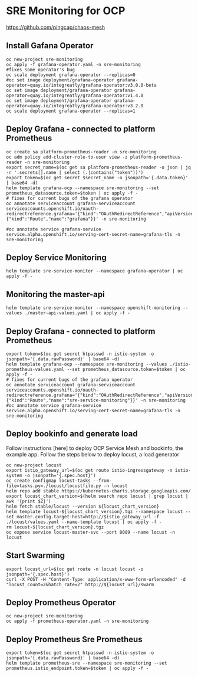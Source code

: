 # SRE Monitoring for OCP
https://github.com/pingcap/chaos-mesh

## Install Gafana Operator

```shell
oc new-project sre-monitoring
oc apply -f grafana-operator.yaml -n sre-monitoring
#fixes some operator's bug
oc scale deployment grafana-operator --replicas=0
#oc set image deployment/grafana-operator grafana-operator=quay.io/integreatly/grafana-operator:v3.0.0-beta
oc set image deployment/grafana-operator grafana-operator=quay.io/integreatly/grafana-operator:v1.4.0
oc set image deployment/grafana-operator grafana-operator=quay.io/integreatly/grafana-operator:v3.2.0
oc scale deployment grafana-operator --replicas=1
```

## Deploy Grafana - connected to platform Prometheus

```shell
oc create sa platform-prometheus-reader -n sre-monitoring
oc adm policy add-cluster-role-to-user view -z platform-prometheus-reader -n sre-monitoring
export secret_name=$(oc get sa platform-prometheus-reader -o json | jq -r '.secrets[].name | select (.|contains("token"))')
export token=$(oc get secret $secret_name -o jsonpath='{.data.token}' | base64 -d)
helm template grafana-ocp --namespace sre-monitoring --set prometheus_datasource.token=$token | oc apply -f -
# fixes for current bugs of the grafana operator
oc annotate serviceaccount grafana-serviceaccount serviceaccounts.openshift.io/oauth-redirectreference.grafana='{"kind":"OAuthRedirectReference","apiVersion":"v1","reference":{"kind":"Route","name":"grafana"}}' -n sre-monitoring

#oc annotate service grafana-service service.alpha.openshift.io/serving-cert-secret-name=grafana-tls -n sre-monitoring
```

## Deploy Service Monitoring

```shell
helm template sre-service-monitor --namespace grafana-operator | oc apply -f -
```

## Monitoring the master-api

```shell
helm template sre-service-monitor --namespace openshift-monitoring --values ./master-api-values.yaml | oc apply -f -
```

## Deploy Grafana - connected to platform Prometheus


```shell
export token=$(oc get secret htpasswd -n istio-system -o jsonpath='{.data.rawPassword}' | base64 -d)
helm template grafana-ocp --namespace sre-monitoring --values ./istio-prometheus-values.yaml --set prometheus_datasource.token=$token | oc apply -f -
# fixes for current bugs of the grafana operator
oc annotate serviceaccount grafana-serviceaccount serviceaccounts.openshift.io/oauth-redirectreference.grafana='{"kind":"OAuthRedirectReference","apiVersion":"v1","reference":{"kind":"Route","name":"sre-service-monitoring"}}' -n sre-monitoring
#oc annotate service grafana-service service.alpha.openshift.io/serving-cert-secret-name=grafana-tls -n sre-monitoring
```

## Deploy bookinfo and generate load

Follow instructions [here] to deploy OCP Service Mesh and bookinfo, the example app.
Follow the steps below to deploy locust, a load generator

```shell
oc new-project locust
export istio_gateway_url=$(oc get route istio-ingressgateway -n istio-system -o jsonpath='{.spec.host}')
oc create configmap locust-tasks --from-file=tasks.py=./locust/locustfile.py -n locust
helm repo add stable https://kubernetes-charts.storage.googleapis.com/
export locust_chart_version=$(helm search repo locust | grep locust | awk '{print $2}')
helm fetch stable/locust --version ${locust_chart_version}
helm template locust-${locust_chart_version}.tgz --namespace locust --set master.config.target-host=http://$istio_gateway_url -f ./locust/values.yaml --name-template locust | oc apply -f -
rm locust-${locust_chart_version}.tgz
oc expose service locust-master-svc --port 8089 --name locust -n locust
```

## Start Swarming

```shell
export locust_url=$(oc get route -n locust locust -o jsonpath='{.spec.host}')
curl -X POST -H "Content-Type: application/x-www-form-urlencoded" -d "locust_count=2&hatch_rate=2" http://${locust_url}/swarm
```

## Deploy Prometheus Operator

```shell
oc new-project sre-monitoring
oc apply -f prometheus-operator.yaml -n sre-monitoring
```

## Deploy Prometheus Sre Prometheus

```shell
export token=$(oc get secret htpasswd -n istio-system -o jsonpath='{.data.rawPassword}' | base64 -d)
helm template prometheus-sre --namespace sre-monitoring --set prometheus.istio_endpoint.token=$token | oc apply -f -
```
